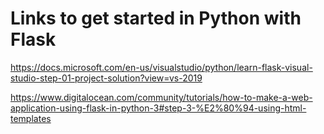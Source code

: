 # Links to get started in Python with Flask

https://docs.microsoft.com/en-us/visualstudio/python/learn-flask-visual-studio-step-01-project-solution?view=vs-2019

https://www.digitalocean.com/community/tutorials/how-to-make-a-web-application-using-flask-in-python-3#step-3-%E2%80%94-using-html-templates
